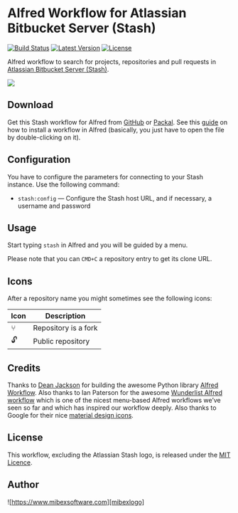 # Alfred Workflow for Atlassian Bitbucket Server (Stash) #

[![Build Status](http://img.shields.io/travis/mibexsoftware/alfred-stash-workflow.svg?style=flat-square)](https://travis-ci.org/mibexsoftware/alfred-stash-workflow)
[![Latest Version](http://img.shields.io/github/release/mibexsoftware/alfred-stash-workflow.svg?style=flat-square)](https://github.com/mibexsoftware/alfred-stash-workflow/releases)
[![License](http://img.shields.io/badge/license-MIT-blue.svg?style=flat-square)](http://mibexsoftware.mit-license.org/2015)


Alfred workflow to search for projects, repositories and pull requests in [Atlassian Bitbucket Server (Stash)][stash].


![][screencast]


## Download ##

Get this Stash workflow for Alfred from [GitHub][gh-releases] or [Packal][packal-page]. See 
this [guide][alfred-workflow-installation] on how to install a workflow in Alfred (basically, you 
just have to open the file by double-clicking on it).


## Configuration ##

You have to configure the parameters for connecting to your Stash instance. Use the following command:

- `stash:config` — Configure the Stash host URL, and if necessary, a username and password


## Usage ##

Start typing `stash` in Alfred and you will be guided by a menu.

Please note that you can `CMD+C` a repository entry to get its clone URL.


## Icons ##

After a repository name you might sometimes see the following icons:

| Icon |                    Description                    |
|------|---------------------------------------------------|
|  ⑂   | Repository is a fork                              |
|  🔓   | Public repository                                 |


## Credits ##

Thanks to [Dean Jackson][deanishe] for building the awesome Python library [Alfred Workflow][alfred-workflow].
Also thanks to Ian Paterson for the awesome [Wunderlist Alfred workflow][wunderlist] which is one of the nicest 
menu-based Alfred workflows we’ve seen so far and which has inspired our workflow deeply.
Also thanks to Google for their nice [material design icons][google-material-design].


## License ##

This workflow, excluding the Atlassian Stash logo, is released under the [MIT Licence][mit].


## Author

![https://www.mibexsoftware.com][mibexlogo]


[stash]: http://www.atlassian.com/stash
[wunderlist]: https://github.com/idpaterson/alfred-wunderlist-workflow
[mibexlogo]: https://www.mibexsoftware.com/wp-content/uploads/2015/06/mibex.png
[deanishe]: hhttps://github.com/deanishe
[mit]: http://opensource.org/licenses/MIT
[alfred-workflow]: hhttps://github.com/deanishe
[gh-releases]: https://github.com/mibexsoftware/alfred-stash-workflow/releases
[packal-page]: http://www.packal.org/workflow/atlassian-stash-workflow
[screencast]: https://raw.githubusercontent.com/mibexsoftware/alfred-stash-workflow/master/screencast.gif
[alfred-workflow-installation]: http://support.alfredapp.com/workflows:installing/
[google-material-design]: https://github.com/google/material-design-icons
